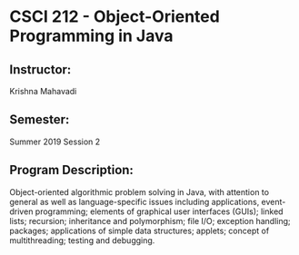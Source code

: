 # CSCI 212 - Object-Oriented Programming in Java
## Instructor: 
Krishna Mahavadi

## Semester: 
Summer 2019 Session 2

## Program Description:
Object-oriented algorithmic problem solving in Java, with attention to general as well as language-specific issues including applications, event-driven programming; elements of graphical user interfaces (GUIs); linked lists; recursion; inheritance and polymorphism; file I/O; exception handling; packages; applications of simple data structures; applets; concept of multithreading; testing and debugging.
